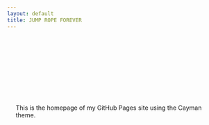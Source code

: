 ```yaml
---
layout: default
title: JUMP ROPE FOREVER
---
```


<style>
  body {
    background-image: url('/AppFeatures.jpg');
    background-size: cover;
    background-repeat: no-repeat;
    background-position: center;
    margin: 0; /* Add this line */
    min-height: 100vh;
  }

  .page-header {
    background-image: url('/Android_Feature_1024x500.png');
    background-size: cover;
    background-repeat: no-repeat;
    background-position: center;
    height: 150px;
    overflow: hidden;
    position: fixed; /* Change this line from relative to fixed */
    top: 0; /* Add this line */
    left: 0; /* Add this line */
    width: 100%; /* Add this line */
    z-index: 1000; /* Add this line */
  }
  .page-header h1 {
    color: transparent;
    position: absolute;
    top: 50%;
    left: 50%;
    transform: translate(-50%, -50%);
  }

  .page-content {
    margin-top: 150px; /* Add this line */
    padding: 20px; /* Add this line */
  }
</style>

<div class="page-header">
  <h1>Welcome to my website!</h1>
</div>

<div class="page-content">
  This is the homepage of my GitHub Pages site using the Cayman theme.
</div>
